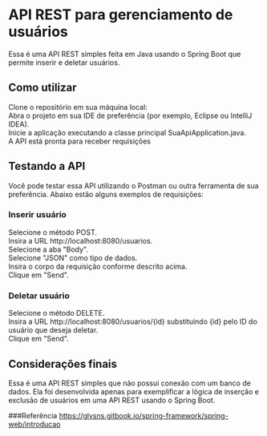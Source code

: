 # API REST para gerenciamento de usuários

Essa é uma API REST simples feita em Java usando o Spring Boot que permite inserir e deletar usuários.

## Como utilizar

Clone o repositório em sua máquina local:<br>
Abra o projeto em sua IDE de preferência (por exemplo, Eclipse ou IntelliJ IDEA).<br>
Inicie a aplicação executando a classe principal SuaApiApplication.java.<br>
A API está pronta para receber requisições<br>

## Testando a API

Você pode testar essa API utilizando o Postman ou outra ferramenta de sua preferência. Abaixo estão alguns exemplos de requisições:

### Inserir usuário

Selecione o método POST.<br>
Insira a URL http://localhost:8080/usuarios.<br>
Selecione a aba "Body".<br>
Selecione "JSON" como tipo de dados.<br>
Insira o corpo da requisição conforme descrito acima.<br>
Clique em "Send".<br>

###  Deletar usuário
Selecione o método DELETE.<br>
Insira a URL http://localhost:8080/usuarios/{id} substituindo {id} pelo ID do usuário que deseja deletar.<br>
Clique em "Send".<br>

## Considerações finais

Essa é uma API REST simples que não possui conexão com um banco de dados. Ela foi desenvolvida apenas para exemplificar a lógica de inserção
e exclusão de usuários em uma API REST usando o Spring Boot.
<br>

###Referência
https://glysns.gitbook.io/spring-framework/spring-web/introducao
